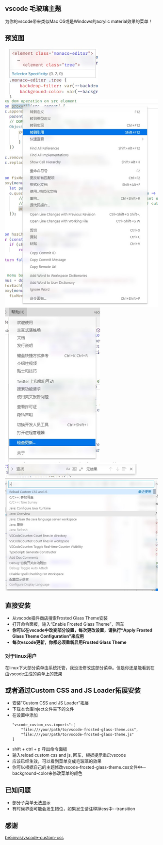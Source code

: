 ## vscode 毛玻璃主题
为你的vscode带来类似Mac OS或是Windows的acrylic material效果的菜单！
## 预览图
![CodeHover](image/CodeHover.jpg) \
![ContextMenu](image/ContextMenu.jpg) \
![MenuBar](image/MenuBar.jpg) \
![SearchBar](image/SearchBar.jpg) \
![CommandPanel](image/CommandPanel.jpg)
## 直接安装
* 从vscode插件商店搜索Frosted Glass Theme安装
* 打开命令面板，输入“Enable Frosted Glass Theme”，回车
* **你可以在vscode中改变部分设置，每次更改设置，请执行“Apply Frosted Glass Theme Configuration”来应用**
* **每次vscode更新，你都必须重新启用Frosted Glass Theme**
### 对于linux用户
在linux下大部分菜单由系统托管，我没法修改这部分菜单。但是你还是能看到在由vscode生成的菜单上的效果
## 或者通过Custom CSS and JS Loader拓展安装
* 安装"Custom CSS and JS Loader"拓展
* 下载本仓库inject文件夹下的文件
* 在设置中添加
    ```
    "vscode_custom_css.imports":[ 
        "file:///your/path/to/vscode-frosted-glass-theme.css",
        "file:///your/path/to/vscode-frosted-glass-theme.js"
    ]
    ```
* shift + ctrl + p 呼出命令面板
* 输入reload custom css and js, 回车，根据提示重启vscode
* 应该已经生效，可以看到菜单变成毛玻璃的效果
* 你可以根据自己的主题修改vscode-frosted-glass-theme.css文件中--background-color来修改菜单的颜色
## 已知问题
* 部分子菜单无法显示
* 有时候界面可能会发生错位，如果发生请注释掉css中--transition
## 感谢
[be5invis/vscode-custom-css](https://github.com/be5invis/vscode-custom-css)